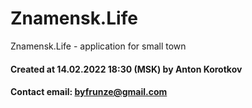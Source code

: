 # Znamensk.Life

Znamensk.Life - application for small town

#### Created at 14.02.2022 18:30 (MSK) by Anton Korotkov
#### Contact email: byfrunze@gmail.com

